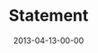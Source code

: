 ---
layout: message
category: message
series: "ROI"
title: "Statement"
date: 2013-04-13-00-00
message_id: 776
---